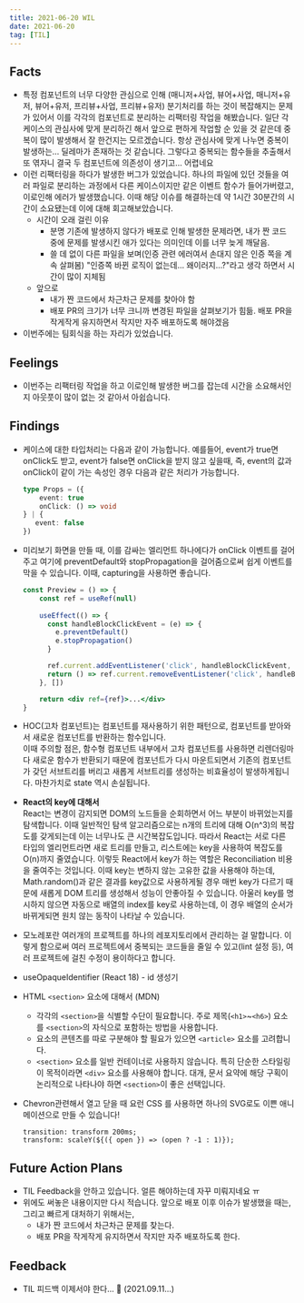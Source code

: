 ```yaml
---
title: 2021-06-20 WIL
date: 2021-06-20
tag: [TIL]
---
```


## Facts

- 특정 컴포넌트의 너무 다양한 관심으로 인해 (매니저+사업, 뷰어+사업, 매니저+유저, 뷰어+유저, 프리뷰+사업, 프리뷰+유저) 분기처리를 하는 것이 복잡해지는 문제가 있어서 이를 각각의 컴포넌트로 분리하는 리팩터링 작업을 해봤습니다. 일단 각 케이스의 관심사에 맞게 분리하긴 해서 앞으로 편하게 작업할 순 있을 것 같은데 중복이 많이 발생해서 잘 한건지는 모르겠습니다. 항상 관심사에 맞게 나누면 중복이 발생하는... 딜레마가 존재하는 것 같습니다. 그렇다고 중복되는 함수들을 추출해서 또 엮자니 결국 두 컴포넌트에 의존성이 생기고... 어렵네요
- 이런 리팩터링을 하다가 발생한 버그가 있었습니다. 하나의 파일에 있던 것들을 여러 파일로 분리하는 과정에서 다른 케이스이지만 같은 이벤트 함수가 들어가버렸고, 이로인해 에러가 발생했습니다. 이때 해당 이슈를 해결하는데 약 1시간 30분간의 시간이 소요됐는데 이에 대해 회고해보았습니다.
  - 시간이 오래 걸린 이유
      - 분명 기존에 발생하지 않다가 배포로 인해 발생한 문제라면, 내가 짠 코드 중에 문제를 발생시킨 애가 있다는 의미인데 이를 너무 늦게 깨달음.
      - 쓸 데 없이 다른 파일을 보며(인증 관련 에러여서 손대지 않은 인증 쪽을 계속 살펴봄) "인증쪽 바뀐 로직이 없는데... 왜이러지...?"라고 생각 하면서 시간이 많이 지체됨
  - 앞으로
      - 내가 짠 코드에서 차근차근 문제를 찾아야 함
      - 배포 PR의 크기가 너무 크니까 변경된 파일을 살펴보기가 힘듦. 배포 PR을 작게작게 유지하면서 작지만 자주 배포하도록 해야겠음
- 이번주에는 팀회식을 하는 자리가 있었습니다.

## Feelings

- 이번주는 리팩터링 작업을 하고 이로인해 발생한 버그를 잡는데 시간을 소요해서인지 아웃풋이 많이 없는 것 같아서 아쉽습니다.

## Findings

- 케이스에 대한 타입처리는 다음과 같이 가능합니다. 예를들어, event가 true면 onClick도 받고, event가 false면 onClick을 받지 않고 싶을때, 즉, event의 값과 onClick이 같이 가는 속성인 경우 다음과 같은 처리가 가능합니다.

  ```ts
  type Props = ({
      event: true
      onClick: () => void
  } | {
     event: false
  })
  ```

- 미리보기 화면을 만들 때, 이를 감싸는 엘리먼트 하나에다가 onClick 이벤트를 걸어주고 여기에 preventDefault와 stopPropagation을 걸어줌으로써 쉽게 이벤트를 막을 수 있습니다. 이때, capturing을 사용하면 좋습니다.

  ```jsx
  const Preview = () => {
      const ref = useRef(null)
      
      useEffect(() => {
        const handleBlockClickEvent = (e) => {
          e.preventDefault()
          e.stopPropagation()
        }

        ref.current.addEventListener('click', handleBlockClickEvent, { capture: true })
        return () => ref.current.removeEventListener('click', handleBlockClickEvent, { capture: true })
      }, [])

      return <div ref={ref}>...</div>
  }  
  ```

- HOC(고차 컴포넌트)는 컴포넌트를 재사용하기 위한 패턴으로, 컴포넌트를 받아와서 새로운 컴포넌트를 반환하는 함수입니다.  
  이때 주의할 점은, 함수형 컴포넌트 내부에서 고차 컴포넌트를 사용하면 리렌더링마다 새로운 함수가 반환되기 때문에 컴포넌트가 다시 마운트되면서 기존의 컴포넌트가 갖던 서브트리를 버리고 새롭게 서브트리를 생성하는 비효율성이 발생하게됩니다. 마찬가치로 state 역시 손실됩니다.

- **React의 key에 대해서**  
  React는 변경이 감지되면 DOM의 노드들을 순회하면서 어느 부분이 바뀌었는지를 탐색합니다. 이때 일반적인 탐색 알고리즘으로는 n개의 트리에 대해 O(n^3)의 복잡도를 갖게되는데 이는 너무나도 큰 시간복잡도입니다. 따라서 React는 서로 다른 타입의 엘리먼트라면 새로 트리를 만들고, 리스트에는 key을 사용하여 복잡도를 O(n)까지 줄였습니다. 이렇듯 React에서 key가 하는 역할은 Reconciliation 비용을 줄여주는 것입니다. 이때 key는 변하지 않는 고유한 값을 사용해야 하는데, Math.random()과 같은 결과를 key값으로 사용하게될 경우 매번 key가 다르기 때문에 새롭게 DOM 트리를 생성해서 성능이 안좋아질 수 있습니다. 아울러 key를 명시하지 않으면 자동으로 배열의 index를 key로 사용하는데, 이 경우 배열의 순서가 바뀌게되면 원치 않는 동작이 나타날 수 있습니다.

- 모노레포란 여러개의 프로젝트를 하나의 레포지토리에서 관리하는 걸 말합니다. 이렇게 함으로써 여러 프로젝트에서 중복되는 코드들을 줄일 수 있고(lint 설정 등), 여러 프로젝트에 걸친 수정이 용이하다고 합니다.

- useOpaqueIdentifier (React 18) - id 생성기

- HTML `<section>` 요소에 대해서 (MDN)  
  - 각각의 `<section>`을 식별할 수단이 필요합니다. 주로 제목(`<h1>`~`<h6>`) 요소를 `<section>`의 자식으로 포함하는 방법을 사용합니다.
  - 요소의 콘텐츠를 따로 구분해야 할 필요가 있으면 `<article>` 요소를 고려합니다.
  - `<section>` 요소를 일반 컨테이너로 사용하지 않습니다. 특히 단순한 스타일링이 목적이라면 `<div>` 요소를 사용해야 합니다. 대개, 문서 요약에 해당 구획이 논리적으로 나타나야 하면 `<section>`이 좋은 선택입니다.

- Chevron관련해서 열고 닫을 때 요런 CSS 를 사용하면 하나의 SVG로도 이쁜 애니메이션으로 만들 수 있습니다!

    ```tsx
    transition: transform 200ms;
    transform: scaleY(${({ open }) => (open ? -1 : 1)});
    ```

## Future Action Plans

- TIL Feedback을 안하고 있습니다. 얼른 해야하는데 자꾸 미뤄지네요 ㅠ
- 위에도 써놓은 내용이지만 다시 적습니다. 앞으로 배포 이후 이슈가 발생했을 때는, 그리고 빠르게 대처하기 위해서는,
  - 내가 짠 코드에서 차근차근 문제를 찾는다.
  - 배포 PR을 작게작게 유지하면서 작지만 자주 배포하도록 한다.

## Feedback

- TIL 피드백 이제서야 한다... 🙏 (2021.09.11...)
